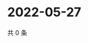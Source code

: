 # 2022-05-27

共 0 条

<!-- BEGIN WEIBO -->
<!-- 最后更新时间 Fri May 27 2022 04:15:33 GMT+0800 (China Standard Time) -->

<!-- END WEIBO -->
